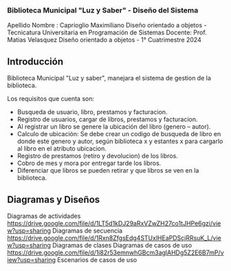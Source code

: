 ### Biblioteca Municipal "Luz y Saber" - Diseño del Sistema
Apellido Nombre : Caprioglio Maximiliano
Diseño orientado a objetos - Tecnicatura Universitaria en Programación de Sistemas
Docente: Prof. Matias Velasquez
Diseño orientado a objetos - 1° Cuatrimestre 2024

## Introducción

Biblioteca Municipal "Luz y saber", manejara el sistema de gestion de la biblioteca.

Los requisitos que cuenta son:
* Busqueda de usuario, libro, prestamos y facturacion.
* Registro de usuarios, cargar de libros, prestamos y facturacion.
* Al registrar un libro se genere la ubicación del libro (genero – autor).
* Calculo de ubicación: Se debe crear un codigo de busqueda de libro en donde este genero y autor, según biblioteca x y estantes x para cargarlo al libro en el atributo ubicacion.
* Registro de prestamos (retiro y devolucion) de los libros.
* Cobro de mes y mora por entregar tarde los libros.
* Diferenciar que libros se pueden retirar y que libros se ven en la biblioteca.


## Diagramas y Diseños

Diagramas de actividades https://drive.google.com/file/d/1LT5d1kDJ29aRxVZwZH27co1tJHPe6gzi/view?usp=sharing
Diagramas de secuencia https://drive.google.com/file/d/1Rxn8ZfgsEdg4STUxlHEaPDScjRRsuK_L/view?usp=sharing
Diagramas de clases 
Diagramas de casos de uso https://drive.google.com/file/d/1i82r53emnwhGBcm3aglAHDg5Z2E6B7mP/view?usp=sharing
Escenarios de casos de uso

